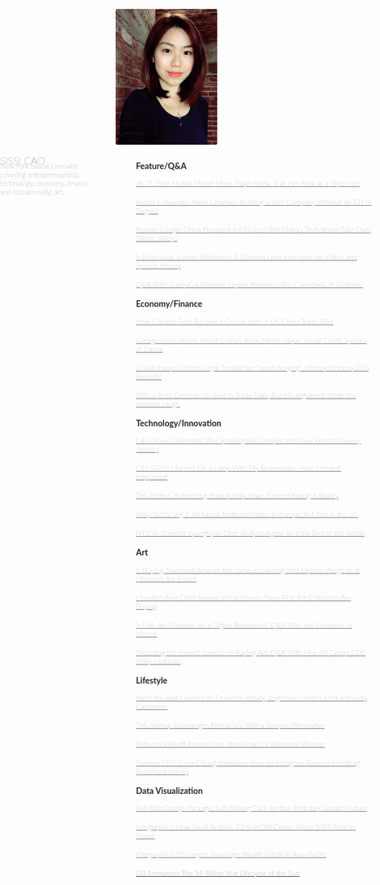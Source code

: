 <link href='http://fonts.googleapis.com/css?family=Lato&subset=latin,latin-ext' rel='stylesheet' type='text/css'>

  
![bio](./bio.JPG)

<div class="opening authorname">
  SISSI CAO
</div>

<div class="opening">
  <p>New York-based journalist covering entrepreneurship, technology, economy, finance and (occasionally) art. </p>
</div>

<div class="works">
  <h2 id="feature-work"><a class="headerlink" href="#feature-work" title="Permanent link"></a></h2>
  <h3 id="featureqa">Feature/Q&amp;A<a class="headerlink" href="#featureqa" title="Permanent link"></a></h3>
  <p><a href="https://observer.com/2020/01/elon-musk-mother-maye-model-dietician-interview-book-women-self-help/">At 71, Elon Musk’s Model Mom, Maye Musk, Is at Her Peak as a Style Icon</a></p>
  <p><a href="https://observer.com/2018/11/alexis-ohanian-reddit-cofounder-interview/">Reddit Cofounder Alexis Ohanian: Building a Tech Company Without an STEM Degree</a></p>
  <p><a href="https://observer.com/2018/10/kai-fu-lee-google-china-tech-advancements/">Former Google China President Kai-Fu Lee: Will China’s Tech Boom Take Over Silicon Valley?</a></p>
  <p><a href="https://observer.com/2019/06/tesla-spacex-elon-musk-ceo-compensation-analysis/">Is Elon Musk a Broke Billionaire? A Detailed Look Into How He Makes and Spends Money</a></p>
  <p><a href="https://observer.com/2018/10/sophia-amoruso-girlboss-nasty-gal/">Q&A With Nasty Gal Founder Sophia Amoruso: The Comeback of ‘Girlboss’</a></p>
 
  
  <h3 id="economyfinance">Economy/Finance<a class="headerlink" href="#economyfinance" title="Permanent link"></a></h3>
  <p><a href="https://observer.com/2018/05/chicken-crucial-to-us-china-trade-talks/">How Chicken Feet Became a Crucial Item in US-China Trade Talks</a></p>
  <p><a href="https://observer.com/2019/01/george-soros-china-social-credit-system-worries/">George Soros Warns About China’s Black Mirror-esque ‘Social Credit System’ at Davos</a></p>
  <p><a href="https://observer.com/2019/05/donald-trump-tweet-gm-plant-sale-workhorse-stock-surge/">Could Trump Get Into Legal Trouble for ‘Tweet-Surging’ a Penny Stock by 200 Percent?</a></p>
  <p><a href="https://observer.com/2018/05/wilbur-ross-beef-defense-against-china/">Wilbur Ross Defends US Beef in Trade Talks, But His Argument Made the Internet Laugh</a></p>
  <h3 id="innovation">Technology/Innovation<a class="headerlink" href="#innovation" title="Permanent link"></a></h3>
  
  <p><a href="https://observer.com/2020/02/lab-grown-diamonds-engagement-industry-company-interview/">Lab-Grown Diamonds: The Sparking But Complicated New Front of Luxury Jewelry</a></p>
  <p><a href="https://observer.com/2020/01/ces-2020-nextmind-brain-sensing-technology-startup-demo/">CES 2020: I Turned On a Lamp With My Brainwaves--Here's How It Happened</a></p>
  <p><a href="https://observer.com/2018/10/y-combinator-forever-labs-stem-cell-freezing/">This Stem-Cell Freezing Startup May Make ‘Forever Young’ a Reality</a></p>
  <p><a href="https://observer.com/2018/02/eu-antitrust-probe-apple-amazon-facebook-google/">Why Tech’s ‘Big 4’ All Faced Antitrust Probes in Europe, But Not in the US</a></p>
  <p><a href="https://observer.com/2018/02/scientists-view-ai-apocalypse-end-world/">NYU AI Scientist Kyunghyun Cho: ‘AI Apocalypse’ Isn’t the End of the World  </a></p>
  
  <h3 id="art">Art<a class="headerlink" href="#art" title="Permanent link"></a></h3>
  <p><a href="https://observer.com/2019/05/art-experts-blockchain-token-observer-event/">Is Buying Tokenized Artwork the Same as Owning Art? Experts Weigh In at Observer Art Forum</a></p>
  <p><a href="https://observer.com/2019/06/christies-asia-chief-rebecca-wei-china-art-collector-auction/">Christie’s Asia Chief Reveals What China’s ‘New Rich’ Art Collectors Are Buying</a></p>
  <p><a href="https://observer.com/2019/03/meural-vlad-vukicevic-jerry-hu-interview-smart-art-frame-digital-revolution/">Is Fine Art Overdue for a Digital Revolution? Q&amp;A With the Founders of Meural</a></p>
  <p><a href="https://observer.com/2019/07/art-investing-fine-art-group-ceo-philip-hoffman-interview/">Decoding the Inexact Science of Buying Art: Q&amp;A With Fine Art Group CEO Philip Hoffman</a></p>
  <h3 id="culturelifestyle">Lifestyle<a class="headerlink" href="#culturelifestyle" title="Permanent link"></a></h3>
  <p><a href="https://observer.com/2018/11/downton-abbey-highclere-castle-owners-carnavorn/">Meet the Real Owners of ‘Downton Abbey,’ Highclere Castle’s Lord and Lady Carnarvon</a></p>
  <p><a href="https://observer.com/2018/07/flex-startup-period-sex-tampon-alternative/">This Startup Encourages Period Sex With a Tampon Alternative</a></p>
  <p><a href="https://observer.com/2019/11/exclusive-rebecca-minkoff-reveals-her-ideal-look-for-millennial-women/">Rebecca Minkoff Reveals Her ‘Ideal Look’ for Millennial Women</a></p>
  <p><a href="https://observer.com/2019/05/qa-senreve-ceo-coral-chung-how-an-instagram-famous-bag-redefines-luxury/">Senreve CEO Coral Chung Interview: How an Instagram-Famous Handbag Redefined Luxury</a></p>

  <h3 id="visualization">Data Visualization<a class="headerlink" href="#economyfinance" title="Permanent link"></a></h3>
    <p><a href="https://cnsmaryland.org/interactives/fall-2015-2/self-driving-car-12-15/index.html">Full Web Design Package: Self-Driving Cars Are the (Probably Distant) Future </a></p>
    <p><a href="https://observer.com/2019/01/how-saudi-arabia-crown-prince-mbs-rose-to-power/">Infographics: How Saudi Arabia’s 33-Year-Old Crown Prince MBS Rose to Power</a></p>
    <p><a href="https://www.thetrustedinsight.com/investment-news/20-largest-sovereign-wealth-funds-in-asia-pacific-20160713942/">Infographics: 20 Largest Sovereign Wealth Funds In Asia-Pacific</a></p>
    <p><a href="">D3 Animation: The 14-Billion Year Lifecycle of the Sun</a></p>
    

</div>

<style>
  body, #container {
    background: initial;
    font-family: "lato", sans-serif;
    font-weight: 100;
  }
  header {
    display: none;
  }
  .inner {
    width: 960px;
  }
  .opening {
    position: absolute;
    width: 200px;
    left: 0;
    top: 350px;
  }
  
  .authorname {
    font-size: 20px;
    font-weight: 200;
 } 
  .opening p{
  color: #333333;
  }
  
  img {
    width: 200px;
    border-radius: 3px;
  }
  .markdown-body p a {
    font-size: 1.25em;
  }
  a {
    color: #666666;
  }
  #main_content {
    display: flex;
    position: relative;
  }
  #main_content > p {
    display: inline-block;
    width: 200px;
  }
  .works {
    flex: 1;
    margin-left: 40px;
  }
  h2, h3, h4 {
    color: #262626;
    font-style:bold;
  }
  h3 {
    margin: 1em 0;
    font-style:bold;
  }
  p {
    margin-bottom: 20px;
    font-weight: 200;
    font-family: "lato", sans-serif;
  }
</style>

